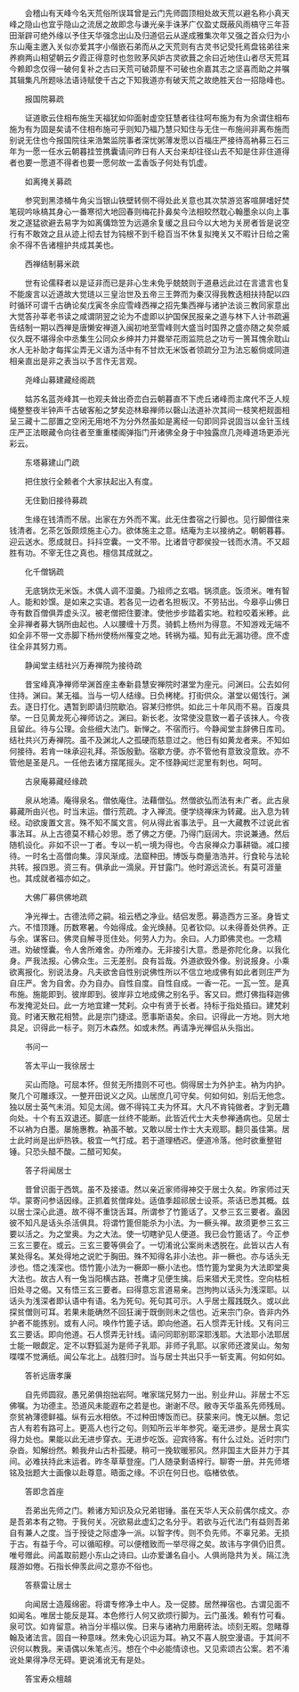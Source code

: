 <!-- { "loadSidebar": true } -->
　　会稽山有天峰今名天荒俗所误耳曾是云门先师圆顶相处故天荒以避名称小真天峰之隐山也宜乎隐山之流居之故即念与谦光亲手诛茅广仅盈丈既蔽风雨槁守三年苔田渐辟可绝外缘以予住天华强念出山及归道侣云从遂成雅集次年又强之首众归为小东山庵主邀入关似亦爱其字小偕嵌石弟而从之天荒则有古灵书记受托焉盘铭弟往来养痾两山相望朝云夕霞正得意时也忽败茅风妒古灵欲葺之余曰近地住山者尽天荒耳今赖即念仅得一破何复补之古曰天荒可破茆屋不可破也余嘉其志之坚喜而助之并嘱其辑集凡所题咏法语诗赋使千古之下知我道亦有破天荒之故绝胜天台一招隐峰也。

　　报国院募疏

　　证道歌云住相布施生天福犹如仰面射虚空狂慧者往往呵布施为有为余谓住相布施为有为固是矣请不住相布施可乎则知乃福乃慧只知住与无住一布施间非离布施而别说无住也今报国院往来浩繁监院事者深忧粥薄发愿以百福庄严接待高衲募三石三年为一愿一任水云朝暮挂笠携囊请问昨日有人天台来却往径山去不知是住非住道得者也要一愿道不得者也要一愿何故一盂香饭子何处有饥虚。

　　如离掩关募疏

　　参究到黑漆桶牛角尖当银山铁壁转侧不得处此关意也其次禁游览客喧屏嗜好焚笔砚吟咏槁其身心一番寒彻大地回春则梅花扑鼻矣今法相皎然耽心翰墨余以向上事发之遂猛欲避去易字为如离傋筇笠为远遁余复缓之且曰今以大地为关房者皆是说空行有不敢效之且从迹上彻去甘为钝根不到千稳百当不休复拟掩关又不暇计日给之需余不得不告诸檀护共成其美也。

　　西禅结制募米疏

　　世有论儒释者以是证非而已是非心生未免乎兢兢则于道悬远此过在言遣言也复不能废言以近道故大觉琏以三皇治世及五帝三王弊而为秦汉得我教迭相扶持配以四时循环可谓千古确论矣戊寅冬余应雪峰西禅之招先集西禅与诸护法谈三教同家意出大觉答孙莘老书读之咸谓阴翌之论为不虚即以护国保民报亲之道与林下人计书疏遍告结制一期以西禅是唐懒安禅道入闽初地至雪峰则大盛当时国界之盛亦随之矣奈威仪久既不堪得余中丞集生公同众乡绅并力并爨举花雨监院总之功亏一篑耳愧余耽山水人无补助才每挥尘弄无义语为活中有不甘炊无米饭者领疏分卫为法忘躯倘或同道相亲直出是非之表当以予言作无言观。

　　尧峰山募建藏经阁疏

　　姑苏名蓝尧峰其一也观夫耸出奇峦白云朝暮直不下虎丘诸峰而主席代不乏人规绳整整夜半钟声千古破客船之梦矣迩林皋禅师以磬山法道补次其间一枝笑杷觌面相呈三藏十二部置之空闲无用地不为分外然虽如是离经一句即同异说固当以金针玉线庄严正法眼藏令向往者至重重楼阁弹指门开诸佛全身于中独露庶几尧峰道场更添光彩云。

　　东塔募建山门疏

　　把住放行全赖者个大家扶起出入有度。

　　无住勤旧接待募疏

　　生缘在钱清而不居。出家在方外而不寓。此无住耆宿之行脚也。见行脚僧往来钱清者。乞茶乞饭颇烦施主心力。欲体施主之意。结庵为主以接纳之。朝朝暮暮。迎云送水。愿成就日。抖抖空囊。一文不带。比诸昔守郡侯投一钱而水清。不又超胜有功。不宰无住之真也。檀信其成就之。

　　化千僧锅疏

　　无底锅炊无米饭。木偶人调不湿羹。乃祖师之玄唱。锅须底。饭须米。唯有智人。能和妙馔。是如来之实语。若各见一边者名担板汉。不劳拈出。今皋亭山佛日寺有数百僧俱弄虚头汉。被老僧把住要津。使他步步踏着实地。粒粒咬着米糁。此全非禅者募大锅所由起也。人以腰缠十万贯。骑鹤上杨州为得意。不知游戏无端不如全非不带一文赤脚下杨州使杨州罹变之地。转祸为福。知有此无漏功德。庶不虚往全非其努力焉。

　　静闻堂主结社兴万寿禅院为接待疏

　　昔宝峰真净禅师举渊首座主奉新县慧安禅院时湛堂为座元。问渊曰。公去如何住持。渊曰。某无福。当与一切人结缘。日负栲栳。打街供众。湛堂以偈饯行。渊去。逐日打化。遇暂到即请归院歇泊。容某归修供。如此三十年风雨不易。百废具举。一日见黄龙死心禅师访之。渊曰。新长老。汝常使没意致一着子该抹人。今夜且留此。待与公理。会些细大法门。新惮之。不宿而行。今静闻堂主辞佛日库司。结社共兴万寿禅院。虽不及渊北人之孤硬而慈意过之。他日有如黄龙者来。不知如何接待。若肯一味承迎礼拜。茶饭殷勤。宿歇方便。亦不管他有意致没意致。亦不管他是圣是凡。一任他去诸方摆尾摇头。定不怪静闻烂泥里有刺也。呵呵。

　　古泉庵募藏经缘疏

　　泉从地涌。庵得泉名。僧依庵住。法藉僧弘。然僧欲弘而法有未广者。此古泉募藏所由兴也。时当末运。僧行荒疏。才入禅流。便学绕禅床为转藏。出入息为转经。动欲废置文言。殊不知不属文言。何从得此省事法乎。且一大藏教不过说此省事法耳。从上古德莫不精心妙思。悉了佛之方便。乃得门庭阔大。宗说兼通。然后随机设化。非如不识一丁者。专以一机一境为得也。今古泉禅众力事耕锄。减口接待。一时名士高僧向集。淳风渐成。法窟种田。博饭与商量浩浩并。行食轮与法轮共转。报四恩。资三有。俱承此一滴泉。开甘露门。他时源远流长。有莫可涯量也。其成就者福亦如之。

　　大佛厂募供佛地疏

　　净光禅士。古德法师之嗣。祖云栖之净业。结侣发愿。募造西方三圣。身皆丈六。不惜顶踵。历数寒暑。今始得成。金光焕赫。见者钦仰。以未得善处供养。正与余。谋客曰。佛灵自解寻觅住处。何劳人力为。余曰。人力即佛灵也。一念精进。劝破悭囊。令人舍所难舍。办所难办。无非接引大意。悉是弥陀化身。以我化身。严我法报。心佛众生。三无差别。良有旨哉。外道欲毁外像。别说报身。小乘欲离报化。别说法身。凡夫欲舍自性别说佛性所以不信立地成佛有如此者则庄严为自庄严。舍为自舍。办为自办。自性自度。自性自成。一香一花。一瓦一笠。是真布施。施能即到。彼岸即到。彼岸非立地成佛之别名乎。客又曰。燃灯佛指释迦佛布发掩泥处曰。此一方地宜建一梵刹。众中有贤于长者。持标于指处插曰。建梵刹竟。时诸天散花相赞。此是宗门捷迳。愿事斯语矣。余曰。识得此一方地。则大地具足。识得此一标子。则万木森然。如或未然。再请净光禅侣从头指出。

　　书问一

　　答太平山一我徐居士

　　买山而隐。可屈本怀。但贫无所措则不可也。倘得居士为外护主。衲为内护。聚几个可雕琢汉。一整开田说义之风。山居庶几可守矣。何如何如。别后无他念。独以居士英气未消。知见太阔。做不得钝工夫为怀耳。大凡不肯钝做者。才到无趣向处。十个有五双退还。脚底一丝终不能断。此皆近代士大夫参禅通病也。见居士不以衲为白墨。屡施惠教。衲虽不敏。又敢以居士作士大夫观耶。翻贝虽佳第。居士此时尚是出炉热铁。极宜一气打成。若于道理栖迟。便道冷落。他时欲重整钳锤。只恐头醋不酸。二醋可知矣。

　　答子将闻居士

　　昔曾识面于西筑。虽不及接语。然以亲近家师得神交于居士久矣。昨家师过天华。蒙寄问参话因缘。正抓着贫僧痒处。适值季超祁居士设茶。茶话已悉其概。兹以居士深心此道。故不得不重饶舌耳。所谓参了竹篦话了。又参三玄三要者。盍因彼不知凡是话头杀活俱具。将谓竹篦但能杀为小法。为一橛头禅。故须更参三玄三要以活之。为之堂奥。为之大法。使一切瞎驴见人便道。我已会竹篦话了。今正参三玄三要在。或云。三玄三要等俱会了。一切淆讹公案尚未透脱在。此皆以古人有某处得名。某处得地之说贮于胸田。殊不知得名非小法也。非一橛也。亦与话头无涉也。悟之浅深也。悟竹篦小法为一橛即一橛小法也。悟竹篦为堂奥为大法即堂奥大法也。故古人有一兔当阳横古路。苍鹰才见便生擒。后来猎犬无灵性。空向枯桩旧处寻之偈。又有悟三玄三要者。曰得意忘言道易亲。岂拘拘以话头为浅深耶。以话头为浅深者即认语中有语。名为死句。死句其可示。人乎居士履践既久。或以此探贫僧则可耳。若果未能确然不回狂澜于既倒则未之信也。近来宗门杂。沓非内外护者不能拣别。或有人问。唤作竹篦子话。即向他道。石人惯弄无针线。又有问三玄三要话。即向他道。石人惯弄无针线。请问同耶别耶深耶浅耶。大法耶小法耶居士能一眼觑定。定不以野狐涎为是师子乳耶。非师子乳耶。以家师还渡吴山。匆匆喋喋不觉满纸。闻公车北上。战胜归时。当与居士共出只手一斩支离。何如何如。

　　答祈远唐孝廉

　　自先师圆寂。愚兄弟俱抱拙岩阿。唯家瑞兄努力一出。别业弁山。非居士不忘佛嘱。为功德主。恐道风未能遐布之若是也。谢谢不尽。敝寺天华虽系先师残局。奈贫衲薄德鲜福。纵有云水相依。不过种田博饭而已。获蒙来问。愧无以酬。忽记古人有若有路可上。更高人也行之句。则知所云半年参究。毫无进步。是居士真实得力处也。果能以此无进步穿衣。无进步吃饭。迎宾待客。有什么过处。近时宗门杂沓。知解纷然。赖我弁山古朴孤硬。稍可一挽软暖邪风。然非国主大臣并力于其间。必难扶持此末运者。昨冬草草登座。门人随录剩语梓行。聊寄一册。并先师塔铭及拙题大士画像以赴尊意。晤面之缘。不识在何日也。临楮依依。

　　答即念首座

　　吾弟出先师之门。赖诸方知识及众兄弟钳锤。虽在天华人天众前偶尔成文。亦是吾弟本有之物。于我何关。况欲易此虚幻之名分乎。若欲与近代法门有益则吾弟自有兼人之度。当于授徒之际虚净一派。以智字传。则不负先师。不辜兄弟。无损于古。有益于今。可以循昭穆。可以便稽致而一举尽得之矣。故讳与字俱仍旧贯。唯号赠此。间盖取前题小东山之诗曰。山亦爱谦名自小。人俱尚隐共为关。隔江洗屐游如倦。石指长伸羡此间之意亦不俗也。

　　答蔡雷让居士

　　向闻居士造履绵密。将谓专修净土中人。及一促膝。居然禅宿也。古谓见面不如闻名。唯居士能反是耳。本色修行人何又欲烦行脚为。云门虽浅。赖有竹可看。泉可饮。如肯留意。衲当分半榻以俟。日来与诸衲力用磨砖法。顷刻无暇。忽睹尊翰及诸法言。固自一种意味。然未免心识运为耳。衲又不喜人脱空漫语。于其间不识何以教我。来语偶以朱笔点污。想在个中必能情谅也。又见索颂古公案。若不淆讹处果得净尽无碍。更说淆讹无有是处。

　　答宝寿众檀越

